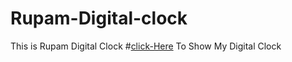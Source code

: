 # Rupam-Digital-clock
This is Rupam Digital Clock
#[click-Here](https://rick2k2.github.io/Rupam-Digital-clock/) To Show My Digital Clock
